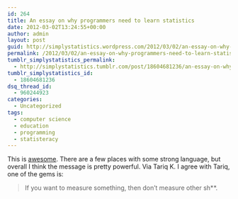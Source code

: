 ```yaml
---
id: 264
title: An essay on why programmers need to learn statistics
date: 2012-03-02T13:24:55+00:00
author: admin
layout: post
guid: http://simplystatistics.wordpress.com/2012/03/02/an-essay-on-why-programmers-need-to-learn-statistics
permalink: /2012/03/02/an-essay-on-why-programmers-need-to-learn-statistics/
tumblr_simplystatistics_permalink:
  - http://simplystatistics.tumblr.com/post/18604681236/an-essay-on-why-programmers-need-to-learn-statistics
tumblr_simplystatistics_id:
  - 18604681236
dsq_thread_id:
  - 960244923
categories:
  - Uncategorized
tags:
  - computer science
  - education
  - programming
  - statisteracy
---
```

This is <a href="http://zedshaw.com/essays/programmer_stats.html" target="_blank">awesome</a>. There are a few places with some strong language, but overall I think the message is pretty powerful. Via Tariq K. I agree with Tariq, one of the gems is:

> <span>If you want to measure something, then don&#8217;t measure other sh**. </span>